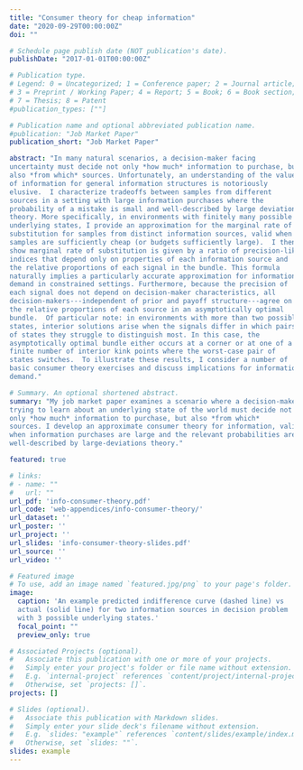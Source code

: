 ```yaml
---
title: "Consumer theory for cheap information"
date: "2020-09-29T00:00:00Z"
doi: ""

# Schedule page publish date (NOT publication's date).
publishDate: "2017-01-01T00:00:00Z"

# Publication type.
# Legend: 0 = Uncategorized; 1 = Conference paper; 2 = Journal article;
# 3 = Preprint / Working Paper; 4 = Report; 5 = Book; 6 = Book section;
# 7 = Thesis; 8 = Patent
#publication_types: [""]

# Publication name and optional abbreviated publication name.
#publication: "Job Market Paper"
publication_short: "Job Market Paper"

abstract: "In many natural scenarios, a decision-maker facing
uncertainty must decide not only *how much* information to purchase, but
also *from which* sources. Unfortunately, an understanding of the value
of information for general information structures is notoriously
elusive.  I characterize tradeoffs between samples from different
sources in a setting with large information purchases where the
probability of a mistake is small and well-described by large deviations
theory. More specifically, in environments with finitely many possible
underlying states, I provide an approximation for the marginal rate of
substitution for samples from distinct information sources, valid when
samples are sufficiently cheap (or budgets sufficiently large).  I then
show marginal rate of substitution is given by a ratio of precision-like
indices that depend only on properties of each information source and
the relative proportions of each signal in the bundle. This formula
naturally implies a particularly accurate approximation for information
demand in constrained settings. Furthermore, because the precision of
each signal does not depend on decision-maker characteristics, all
decision-makers---independent of prior and payoff structure---agree on
the relative proportions of each source in an asymptotically optimal
bundle.  Of particular note: in environments with more than two possible
states, interior solutions arise when the signals differ in which pairs
of states they struggle to distinguish most. In this case, the
asymptotically optimal bundle either occurs at a corner or at one of a
finite number of interior kink points where the worst-case pair of
states switches.  To illustrate these results, I consider a number of
basic consumer theory exercises and discuss implications for information
demand."

# Summary. An optional shortened abstract.
summary: "My job market paper examines a scenario where a decision-maker
trying to learn about an underlying state of the world must decide not
only *how much* information to purchase, but also *from which*
sources. I develop an approximate consumer theory for information, valid
when information purchases are large and the relevant probabilities are
well-described by large-deviations theory."

featured: true

# links:
# - name: ""
#   url: ""
url_pdf: 'info-consumer-theory.pdf'
url_code: 'web-appendices/info-consumer-theory/'
url_dataset: ''
url_poster: ''
url_project: ''
url_slides: 'info-consumer-theory-slides.pdf'
url_source: ''
url_video: ''

# Featured image
# To use, add an image named `featured.jpg/png` to your page's folder. 
image:
  caption: 'An example predicted indifference curve (dashed line) vs
  actual (solid line) for two information sources in decision problem
  with 3 possible underlying states.'
  focal_point: ""
  preview_only: true

# Associated Projects (optional).
#   Associate this publication with one or more of your projects.
#   Simply enter your project's folder or file name without extension.
#   E.g. `internal-project` references `content/project/internal-project/index.md`.
#   Otherwise, set `projects: []`.
projects: []

# Slides (optional).
#   Associate this publication with Markdown slides.
#   Simply enter your slide deck's filename without extension.
#   E.g. `slides: "example"` references `content/slides/example/index.md`.
#   Otherwise, set `slides: ""`.
slides: example
---
```


